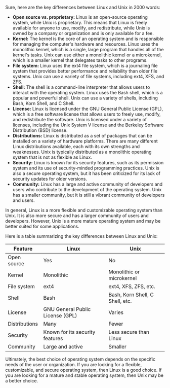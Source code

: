 Sure, here are the key differences between Linux and Unix in 2000 words:

- **Open source vs. proprietary:** Linux is an open-source operating system, while Unix is proprietary. This means that Linux is freely available for anyone to use, modify, and redistribute, while Unix is owned by a company or organization and is only available for a fee.
- **Kernel:** The kernel is the core of an operating system and is responsible for managing the computer's hardware and resources. Linux uses the monolithic kernel, which is a single, large program that handles all of the kernel's tasks. Unix can use either a monolithic kernel or a microkernel, which is a smaller kernel that delegates tasks to other programs.
- **File system:** Linux uses the ext4 file system, which is a journaling file system that provides better performance and reliability than older file systems. Unix can use a variety of file systems, including ext4, XFS, and ZFS.
- **Shell:** The shell is a command-line interpreter that allows users to interact with the operating system. Linux uses the Bash shell, which is a popular and powerful shell. Unix can use a variety of shells, including Bash, Korn Shell, and C Shell.
- **License:** Linux is licensed under the GNU General Public License (GPL), which is a free software license that allows users to freely use, modify, and redistribute the software. Unix is licensed under a variety of licenses, including the Unix System V license and the Berkeley Software Distribution (BSD) license.
- **Distributions:** Linux is distributed as a set of packages that can be installed on a variety of hardware platforms. There are many different Linux distributions available, each with its own strengths and weaknesses. Unix is typically distributed as a monolithic operating system that is not as flexible as Linux.
- **Security:** Linux is known for its security features, such as its permission system and its use of security-minded programming practices. Unix is also a secure operating system, but it has been criticized for its lack of security updates for older versions.
- **Community:** Linux has a large and active community of developers and users who contribute to the development of the operating system. Unix has a smaller community, but it is still a vibrant community of developers and users.

In general, Linux is a more flexible and customizable operating system than Unix. It is also more secure and has a larger community of users and developers. However, Unix is a more mature operating system and may be better suited for some applications.

Here is a table summarizing the key differences between Linux and Unix:

| Feature       | Linux                            | Unix                            |
| ------------- | -------------------------------- | ------------------------------- |
| Open source   | Yes                              | No                              |
| Kernel        | Monolithic                       | Monolithic or microkernel       |
| File system   | ext4                             | ext4, XFS, ZFS, etc.            |
| Shell         | Bash                             | Bash, Korn Shell, C Shell, etc. |
| License       | GNU General Public License (GPL) | Varies                          |
| Distributions | Many                             | Fewer                           |
| Security      | Known for its security features  | Less secure than Linux          |
| Community     | Large and active                 | Smaller                         |

Ultimately, the best choice of operating system depends on the specific needs of the user or organization. If you are looking for a flexible, customizable, and secure operating system, then Linux is a good choice. If you are looking for a mature and stable operating system, then Unix may be a better choice.
